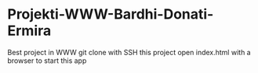 # Projekti-WWW-Bardhi-Donati-Ermira
Best project in WWW
git clone with SSH this project 
open index.html with a browser to start this app
